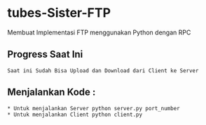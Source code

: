 # tubes-Sister-FTP
Membuat Implementasi FTP menggunakan Python dengan RPC

## Progress Saat Ini
    Saat ini Sudah Bisa Upload dan Download dari Client ke Server

## Menjalankan Kode :

    * Untuk menjalankan Server python server.py port_number
    * Untuk menjalankan Client python client.py
